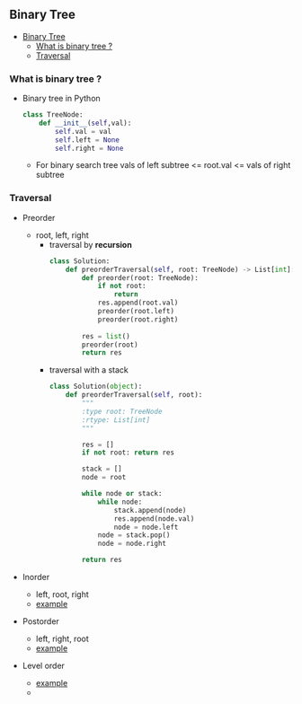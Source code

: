 ## Binary Tree 

- [Binary Tree](#binary-tree)
  - [What is binary tree ?](#what-is-binary-tree-)
  - [Traversal](#traversal)




### What is binary tree ?
- Binary tree in Python 
    ```python
    class TreeNode:
        def __init__(self,val):
            self.val = val
            self.left = None
            self.right = None
    ```
    -  For binary search tree
        vals of left subtree <= root.val <= vals of right subtree 

### Traversal
- Preorder 
    - root, left, right 
      - traversal by **recursion**
        ```python
        class Solution:
            def preorderTraversal(self, root: TreeNode) -> List[int]:
                def preorder(root: TreeNode):
                    if not root:
                        return
                    res.append(root.val)
                    preorder(root.left)
                    preorder(root.right)
                
                res = list()
                preorder(root)
                return res
        ```
      - traversal with a stack
        ```python
        class Solution(object):
            def preorderTraversal(self, root):
                """
                :type root: TreeNode
                :rtype: List[int]
                """

                res = []
                if not root: return res

                stack = []
                node = root

                while node or stack:
                    while node:
                        stack.append(node)
                        res.append(node.val)
                        node = node.left
                    node = stack.pop()
                    node = node.right

                return res
        ```
- Inorder 
  - left, root, right
  - [example](https://leetcode.cn/problems/binary-tree-inorder-traversal/solution/er-cha-shu-de-zhong-xu-bian-li-by-leetcode-solutio/)
- Postorder 
  - left, right, root
  - [example](https://leetcode.cn/problems/binary-tree-postorder-traversal/solution/er-cha-shu-de-hou-xu-bian-li-by-leetcode-solution/)

- Level order
  - [example](https://leetcode.cn/problems/binary-tree-level-order-traversal/solution/bfs-de-shi-yong-chang-jing-zong-jie-ceng-xu-bian-l/)
  - 